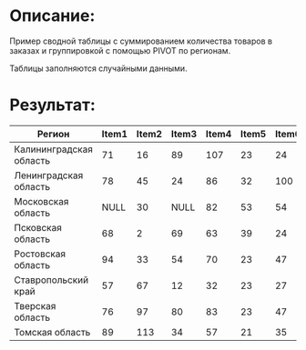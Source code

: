 # Описание:

Пример сводной таблицы с суммированием количества товаров в заказах и группировкой с помощью PIVOT по регионам.

Таблицы заполняются случайными данными.

# Результат:

| Регион                 | Item1 | Item2 | Item3 | Item4 | Item5 | Item6 |
|------------------------|-------|-------|-------|-------|-------|-------|
| Калининградская область | 71    | 16    | 89    | 107   | 23    | 24    |
| Ленинградская область   | 78    | 45    | 24    | 86    | 32    | 100   |
| Московская область      | NULL  | 30    | NULL  | 82    | 53    | 54    |
| Псковская область       | 68    | 2     | 69    | 63    | 39    | 24    |
| Ростовская область      | 94    | 33    | 54    | 70    | 23    | 47    |
| Ставропольский край     | 57    | 67    | 12    | 32    | 23    | 27    |
| Тверская область        | 76    | 97    | 80    | 83    | 23    | 47    |
| Томская область         | 89    | 113   | 34    | 57    | 21    | 35    |